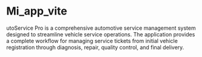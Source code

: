 # Mi_app_vite
utoService Pro is a comprehensive automotive service management system designed to streamline vehicle service operations. The application provides a complete workflow for managing service tickets from initial vehicle registration through diagnosis, repair, quality control, and final delivery.
